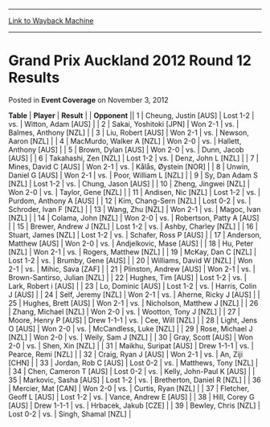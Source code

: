 
---
[Link to Wayback Machine](https://web.archive.org/web/20210503041706/https://magic.wizards.com/en/articles/archive/event-coverage/grand-prix-auckland-2012-round-12-results-2012-11-03)

[_metadata_:description]:- "TablePlayerResult Opponent 1Cheung, Justin [AUS]Lost 1-2vs.Witton, Adam [AUS] 2Sakai, Yoshitoki [JPN]Won 2-1vs.Balmes, Anthony [NZL] 3Liu, Robert [AUS]Won 2-1vs.Newson, Aaron [NZL] 4MacMurdo, Walker A [NZL]Won 2-0vs.Hallett, Anthony [AUS] 5Brown, Dylan [AUS]Won 2-0vs.Dunn, Jacob [AUS] 6Takahashi, Zen [NZL]Lost 1-2vs.Denz, John L [NZL] 7Mines, David C [AUS]Won 2-1vs.Kålås,"
[_metadata_:generator]:- "Drupal 7 (http://drupal.org)"
[_metadata_:node]:- "440636"
[_metadata_:publish_date]:- "2012-11-03"
[_metadata_:source]:- "div-main-content"
[_metadata_:title]:- "Grand Prix Auckland 2012 Round 12 Results"
[_metadata_:wayback_capture_timestamp]:- "2021-05-03 04:17:06"
[_metadata_:wayback_raw_url]:- "https://web.archive.org/web/20210503041706id_/https://magic.wizards.com/en/articles/archive/event-coverage/grand-prix-auckland-2012-round-12-results-2012-11-03"
[_metadata_:wayback_url]:- "https://magic.wizards.com/en/articles/archive/event-coverage/grand-prix-auckland-2012-round-12-results-2012-11-03"
---


Grand Prix Auckland 2012 Round 12 Results
=========================================



 Posted in **Event Coverage**
 on November 3, 2012 












 **Table** | **Player** | **Result** |  | **Opponent** ||  1 | Cheung, Justin [AUS] | Lost 1-2 | vs. | Witton, Adam [AUS] |
|  2 | Sakai, Yoshitoki [JPN] | Won 2-1 | vs. | Balmes, Anthony [NZL] |
|  3 | Liu, Robert [AUS] | Won 2-1 | vs. | Newson, Aaron [NZL] |
|  4 | MacMurdo, Walker A [NZL] | Won 2-0 | vs. | Hallett, Anthony [AUS] |
|  5 | Brown, Dylan [AUS] | Won 2-0 | vs. | Dunn, Jacob [AUS] |
|  6 | Takahashi, Zen [NZL] | Lost 1-2 | vs. | Denz, John L [NZL] |
|  7 | Mines, David C [AUS] | Won 2-1 | vs. | Kålås, Øystein [NOR] |
|  8 | Unwin, Daniel G [AUS] | Won 2-1 | vs. | Poor, William L [NZL] |
|  9 | Sy, Dan Adam S [NZL] | Lost 1-2 | vs. | Chung, Jason [AUS] |
|  10 | Zheng, Jingwei [NZL] | Won 2-0 | vs. | Taylor, Gene [NZL] |
|  11 | Andisen, Nic [NZL] | Lost 1-2 | vs. | Purdom, Anthony A [AUS] |
|  12 | Kim, Chang-Sern [NZL] | Lost 0-2 | vs. | Schroder, Ivan F [NZL] |
|  13 | Wang, Zhu [NZL] | Won 2-1 | vs. | Magoc, Ivan [NZL] |
|  14 | Colama, John [NZL] | Won 2-0 | vs. | Robertson, Patty A [AUS] |
|  15 | Brewer, Andrew J [NZL] | Lost 1-2 | vs. | Ashby, Charley [NZL] |
|  16 | Stuart, James [NZL] | Lost 1-2 | vs. | Schafer, Ross P [AUS] |
|  17 | Anderson, Matthew [AUS] | Won 2-0 | vs. | Andjelkovic, Mase [AUS] |
|  18 | Hu, Peter [NZL] | Won 2-1 | vs. | Rogers, Matthew [NZL] |
|  19 | McKay, Dan C [NZL] | Lost 1-2 | vs. | Brumby, Gene [AUS] |
|  20 | Williams, David W [NZL] | Won 2-1 | vs. | Mihic, Sava [ZAF] |
|  21 | Plinston, Andrew [AUS] | Won 2-1 | vs. | Brown-Santirso, Julian [NZL] |
|  22 | Hughes, Tim [AUS] | Lost 1-2 | vs. | Lark, Robert i [AUS] |
|  23 | Lo, Dominic [AUS] | Lost 1-2 | vs. | Harris, Colin J [AUS] |
|  24 | Self, Jeremy [NZL] | Won 2-1 | vs. | Aherne, Ricky J [AUS] |
|  25 | Hughes, Brett [AUS] | Won 2-1 | vs. | Nicholson, Matthew J [NZL] |
|  26 | Zhang, Michael [NZL] | Won 2-0 | vs. | Wootton, Tony J [NZL] |
|  27 | Moore, Henry P [AUS] | Drew 1-1-1 | vs. | Cee, Will [NZL] |
|  28 | Light, Jens O [AUS] | Won 2-0 | vs. | McCandless, Luke [NZL] |
|  29 | Rose, Michael J [NZL] | Won 2-0 | vs. | Weily, Sam J [NZL] |
|  30 | Gray, Scott [AUS] | Won 2-0 | vs. | Shen, Xin [NZL] |
|  31 | Maikhu, Suripat [AUS] | Drew 1-1-1 | vs. | Pearce, Remi [NZL] |
|  32 | Craig, Ryan J [AUS] | Won 2-1 | vs. | An, Ziji [CHN] |
|  33 | Jordan, Rob C [AUS] | Lost 0-2 | vs. | Matthews, Tony [NZL] |
|  34 | Chen, Cameron T [AUS] | Lost 0-2 | vs. | Kelly, John-Paul K [AUS] |
|  35 | Markovic, Sasha [AUS] | Lost 1-2 | vs. | Bretherton, Daniel R [NZL] |
|  36 | Mercier, Mat [CAN] | Won 2-0 | vs. | Curtis, Ryan [NZL] |
|  37 | Fletcher, Geoff L [AUS] | Lost 1-2 | vs. | Vance, Andrew E [AUS] |
|  38 | Hill, Corey G [AUS] | Drew 1-1-1 | vs. | Hrbacek, Jakub [CZE] |
|  39 | Bewley, Chris [NZL] | Lost 0-2 | vs. | Singh, Shamal [NZL] |







